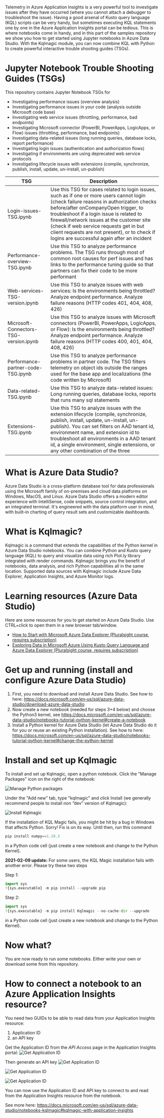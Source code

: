 Telemetry in Azure Application Insights is a very powerful tool to investigate issues after they have occurred (where you cannot attach a debugger to troubleshoot the issue). Having a good arsenal of Kusto query language (KQL) scripts can be very handy, but sometimes executing KQL statements one by one in the Azure Application Insights portal can be tedious. This is where notebooks come in handy, and in this part of the samples repository we show you how to get started using Jupyter notebooks in Azure Data Studio. With the Kqlmagic module, you can now combine KQL with Python to create powerful interactive trouble shooting guides (TSGs).

# Jupyter Notebook Trouble Shooting Guides (TSGs)
This repository contains Jupyter Notebook TSGs for 
* Investigating performance issues (overview analysis)
* Investigating performance issues in your code (analysis outside Microsoft code base)
* Investigating web service issues (throttling, performance, bad endpoints)
* Investigating Microsoft connector (PowerBI, PowerApps, LogicApps, or Flow) issues (throttling, performance, bad endpoints)
* Investigating data-related issues (long running queries, database locks, report performance)
* Investigating login issues (authentication and authorization flows)
* Investigating if environments are using deprecated web service protocols
* Investigating lifecycle issues with extensions (compile, synchronize, publish, install, update, un-install, un-publish)

| TSG | Description |
| ----------- | ----------- |
| Login-issues-TSG.ipynb | Use this TSG for cases related to login issues, such as if one or more users cannot login (check failure reasons in authorization checks before/after onCompanyOpen trigger, to troubleshoot if a login issue is related to firewall/network issues at the customer site (check if web service requests get in but client requests are not present), or to check if logins are successful again after an incident |
| Performance-overview-TSG.ipynb | Use this TSG to analyze performance problems. The TSG runs through most of common root causes for perf issues and has links to the performance tuning guide so that partners can fix their code to be more performant
| Web-services-TSG-version.ipynb | Use this TSG to analyze issues with web services: Is the environments being throttled? Analyze endpoint performance. Analyze failure reasons (HTTP codes 401, 404, 408, 426) |
| Microsoft-Connectors-TSG-version.ipynb | Use this TSG to analyze issues with Microsoft connectors (PowerBI, PowerApps, LogicApps, or Flow): Is the environments being throttled? Analyze endpoint performance. Analyze failure reasons (HTTP codes 400, 401, 404, 408, 426) |
| Performance-partner-code-TSG.ipynb | Use this TSG to analyze performance problems in partner code. The TSG filters telemetry on object ids outside the ranges used for the base app and localizations (the code written by Microsoft) | 
| Data-related-TSG.ipynb | Use this TSG to analyze data-related issues: Long running queries, database locks, reports that runs many sql statements | 
| Extensions-TSG.ipynb | Use this TSG to analyze issues with the extension lifecycle (compile, synchronize, publish, install, update, un-install, un-publish). You can set filters on AAD tenant id, environment name, and extension id to troubleshoot all environments in a AAD tenant id, a single environment, single extensions, or any other combination of the three |

# What is Azure Data Studio?
Azure Data Studio is a cross-platform database tool for data professionals using the Microsoft family of on-premises and cloud data platforms on Windows, MacOS, and Linux. Azure Data Studio offers a modern editor experience with IntelliSense, code snippets, source control integration, and an integrated terminal. It's engineered with the data platform user in mind, with built-in charting of query result sets and customizable dashboards. 

# What is Kqlmagic?
Kqlmagic is a command that extends the capabilities of the Python kernel in Azure Data Studio notebooks. You can combine Python and Kusto query language (KQL) to query and visualize data using rich Plot.ly library integrated with render commands. Kqlmagic brings you the benefit of notebooks, data analysis, and rich Python capabilities all in the same location. Supported data sources with Kqlmagic include Azure Data Explorer, Application Insights, and Azure Monitor logs.

# Learning resources (Azure Data Studio)
Here are some resources for you to get started on Azure Data Studio. Use CTRL+click to open them in a new browser tab/window.
* [How to Start with Microsoft Azure Data Explorer (Pluralsight course, requires subscription)](https://app.pluralsight.com/library/courses/microsoft-azure-data-explorer-starting/table-of-contents)
* [Exploring Data in Microsoft Azure Using Kusto Query Language and Azure Data Explorer (Pluralsight course, requires subscription)](https://app.pluralsight.com/library/courses/microsoft-azure-data-exploring/table-of-contents)

# Get up and running (install and configure Azure Data Studio)
1. First, you need to download and install Azure Data Studio. See how to here: https://docs.microsoft.com/en-us/sql/azure-data-studio/download-azure-data-studio
2. Now create a new notebook (needed for steps 3+4 below) and choose the Python3 kernel, see https://docs.microsoft.com/en-us/sql/azure-data-studio/notebooks-tutorial-python-kernel#create-a-notebook
3. Install a Python kernel for Azure Data Studio (let Azure Data Studio do it for you or reuse an existing Python installation). See how to here: https://docs.microsoft.com/en-us/sql/azure-data-studio/notebooks-tutorial-python-kernel#change-the-python-kernel

# Install and set up Kqlmagic
To install and set up Kqlmagic, open a python notebook. Click the "Manage Packages" icon on the right of the notebook:

![Manage Python packages](../images/install-kqlmagic-1.png)

Under the "Add new" tab, type "kqlmagic" and click Install (we generally recommend people to install non “dev” version of Kqlmagic):

![Install Kqlmagic](../images/install-kqlmagic-2.png)

If the installation of KQL Magic fails, you might be hit by a bug in Windows that affects Python. Sorry! Fix is on its way. Until then, run this command 
```python
pip install numpy==1.19.3
```
in a Python code cell (just create a new notebook and change to the Python Kernel).

**2021-02-09 update:** For some users, the KQL Magic installation fails with another error. Please try these two steps 

Step 1:
```python
import sys
!{sys.executable} -m pip install --upgrade pip
```

Step 2:
```python
import sys
!{sys.executable} -m pip install Kqlmagic --no-cache-dir --upgrade
```
in a Python code cell (just create a new notebook and change to the Python Kernel).

# Now what?
You are now ready to run some notebooks. Either write your own or download some from this repository.

# How to connect a notebook to an Azure Application Insights resource?
You need two GUIDs to be able to read data from your Application Insights resource: 
1. Application ID
2. an API key

Get the Application ID from the *API Access* page in the Application Insights portal:
![Get Application ID](../images/api-access-1.png)

Then generate an API key 
![Get Application ID](../images/api-access-2.png)

![Get Application ID](../images/api-access-3.png)

![Get Application ID](../images/api-access-4.png)

You can now use the Application ID and API key to connect to and read from the Application Insights resource from the notebook. 

See more here: https://docs.microsoft.com/en-us/sql/azure-data-studio/notebooks-kqlmagic#kqlmagic-with-application-insights



